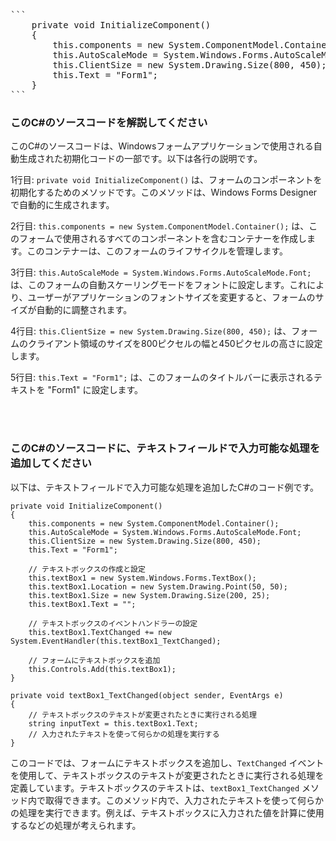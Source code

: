 <pre>
```
    private void InitializeComponent()
    {
        this.components = new System.ComponentModel.Container();
        this.AutoScaleMode = System.Windows.Forms.AutoScaleMode.Font;
        this.ClientSize = new System.Drawing.Size(800, 450);
        this.Text = "Form1";
    }
```
</pre>
### このC#のソースコードを解説してください

このC#のソースコードは、Windowsフォームアプリケーションで使用される自動生成された初期化コードの一部です。以下は各行の説明です。

1行目: `private void InitializeComponent()` は、フォームのコンポーネントを初期化するためのメソッドです。このメソッドは、Windows Forms Designerで自動的に生成されます。

2行目: `this.components = new System.ComponentModel.Container();` は、このフォームで使用されるすべてのコンポーネントを含むコンテナーを作成します。このコンテナーは、このフォームのライフサイクルを管理します。

3行目: `this.AutoScaleMode = System.Windows.Forms.AutoScaleMode.Font;` は、このフォームの自動スケーリングモードをフォントに設定します。これにより、ユーザーがアプリケーションのフォントサイズを変更すると、フォームのサイズが自動的に調整されます。

4行目: `this.ClientSize = new System.Drawing.Size(800, 450);` は、フォームのクライアント領域のサイズを800ピクセルの幅と450ピクセルの高さに設定します。

5行目: `this.Text = "Form1";` は、このフォームのタイトルバーに表示されるテキストを "Form1" に設定します。

<br><br>

### このC#のソースコードに、テキストフィールドで入力可能な処理を追加してください

以下は、テキストフィールドで入力可能な処理を追加したC#のコード例です。

```
private void InitializeComponent()
{
    this.components = new System.ComponentModel.Container();
    this.AutoScaleMode = System.Windows.Forms.AutoScaleMode.Font;
    this.ClientSize = new System.Drawing.Size(800, 450);
    this.Text = "Form1";

    // テキストボックスの作成と設定
    this.textBox1 = new System.Windows.Forms.TextBox();
    this.textBox1.Location = new System.Drawing.Point(50, 50);
    this.textBox1.Size = new System.Drawing.Size(200, 25);
    this.textBox1.Text = "";

    // テキストボックスのイベントハンドラーの設定
    this.textBox1.TextChanged += new System.EventHandler(this.textBox1_TextChanged);

    // フォームにテキストボックスを追加
    this.Controls.Add(this.textBox1);
}

private void textBox1_TextChanged(object sender, EventArgs e)
{
    // テキストボックスのテキストが変更されたときに実行される処理
    string inputText = this.textBox1.Text;
    // 入力されたテキストを使って何らかの処理を実行する
}
```

このコードでは、フォームにテキストボックスを追加し、`TextChanged` イベントを使用して、テキストボックスのテキストが変更されたときに実行される処理を定義しています。テキストボックスのテキストは、`textBox1_TextChanged` メソッド内で取得できます。このメソッド内で、入力されたテキストを使って何らかの処理を実行できます。例えば、テキストボックスに入力された値を計算に使用するなどの処理が考えられます。

